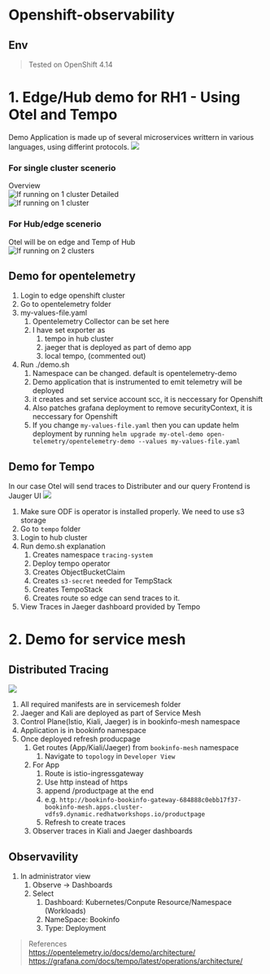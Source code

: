 # Openshift-observability
## Env
> Tested on OpenShift 4.14

# 1. Edge/Hub demo for RH1 - Using Otel and Tempo
Demo Application is made up of several microservices writtern in various languages, using differint protocols.
![](images/demo-app.png)
### For single cluster scenerio
Overview  
![If running on 1 cluster](images/pic2.png)
Detailed  
![If running on 1 cluster](images/demo.png)
### For Hub/edge scenerio
Otel will be on edge and Temp of Hub  
![If running on 2 clusters](images/pic11.png)
## Demo for opentelemetry
1.  Login to edge openshift cluster
2.  Go to opentelemetry folder
3.  my-values-file.yaml
       1. Opentelemetry Collector can be set here
       2. I have set exporter as 
          1. tempo in hub cluster 
          2. jaeger that is deployed as part of demo app
          3. local tempo, (commented out)
 4. Run ./demo.sh
    1. Namespace can be changed. default is opentelemetry-demo
    2. Demo application that is instrumented to emit telemetry will be deployed
    3. it creates and set service account scc, it is neccessary for Openshift
    4. Also patches grafana deployment to remove securityContext, it is neccessary for Openshift
    5. If you change `my-values-file.yaml` then you can update helm deployment by running `helm upgrade my-otel-demo open-telemetry/opentelemetry-demo --values my-values-file.yaml`

## Demo for  Tempo
In our case Otel will send traces to Distributer and our query Frontend is Jauger UI
![](images/tempo.png)
1. Make sure ODF is operator is installed properly. We need to use s3 storage
2. Go to `tempo` folder
3. Login to hub cluster
4. Run demo.sh explanation
   1. Creates namespace `tracing-system`
   2. Deploy tempo operator
   3. Creates ObjectBucketClaim
   4. Creates `s3-secret` needed for TempStack
   5. Creates TempoStack
   6. Creates route so edge can send traces to it.
5. View Traces in Jaeger dashboard provided by Tempo

# 2. Demo for service mesh
## Distributed Tracing
![](images/istio.png)
1. All required manifests are in servicemesh folder
2. Jaeger and Kali are deployed as part of Service Mesh
3. Control Plane(Istio, Kiali, Jaeger) is in bookinfo-mesh namespace 
4. Application is in bookinfo namespace
5. Once deployed refresh producpage
   1. Get routes (App/Kiali/Jaeger) from `bookinfo-mesh` namespace
      1. Navigate to `topology` in `Developer View`
   2. For App
      1. Route is istio-ingressgateway
      2. Use http instead of https
      3. append /productpage at the end
      4. e.g. `http://bookinfo-bookinfo-gateway-684888c0ebb17f37-bookinfo-mesh.apps.cluster-vdfs9.dynamic.redhatworkshops.io/productpage`
      5. Refresh to create traces
   3. Observer traces in Kiali and Jaeger dashboards
## Observavility 
1. In administrator view
   1. Observe -> Dashboards
   2. Select
      1. Dashboard: Kubernetes/Conpute Resource/Namespace (Workloads)
      2. NameSpace: Bookinfo
      3. Type: Deployment


> References  
> https://opentelemetry.io/docs/demo/architecture/
> https://grafana.com/docs/tempo/latest/operations/architecture/
> 